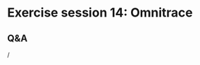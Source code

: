 # Exercise session 14: Omnitrace

<!--
Exercise assignments can be found in the [AMD exercise notes](https://hackmd.io/@sfantao/lumi-training-ams-2024),
section on [Omnitrace](https://hackmd.io/@sfantao/lumi-training-ams-2024#Omnitrace).

Exercise files can be copied from `Exercises/AMD/HPCTrainingExamples`.


## Materials

No materials available at the moment.

<!--
Temporary location of materials (for the lifetime of the training project):

-   Exercises can be copied from `/project/project_465001362/exercises/AMD/HPCTrainingExamples`
-->

<!--
Materials on the web:

-   [AMD exercise assignments and notes](https://hackmd.io/@sfantao/lumi-training-ams-2024#Omnitrace)

    [PDF backup](https://462000265.lumidata.eu/4day-20241028/files/LUMI-4day-20241028-Exercises_AMD.pdf)
    and [local web backup](exercises_AMD_hackmd.md#omnitrace).

-   Exercise files: 
    [Download as .tar.bz2](https://462000265.lumidata.eu/4day-20241028/files/LUMI-4day-20241028-Exercises_AMD.tar.bz2)
    or [download as .tar](https://462000265.lumidata.eu/4day-20241028/files/LUMI-4day-20241028-Exercises_AMD.tar)
-->

<!--
Archived materials on LUMI:

-   Exercise assignments PDF: `/appl/local/training/4day-20241028/files/LUMI-4day-20241028-Exercises_AMD.pdf`

-   Exercise files:
    `/appl/local/training/4day-20241028/files/LUMI-4day-20241028-Exercises_AMD.tar.bz2`
    or `/appl/local/training/4day-20241028/files/LUMI-4day-20241028-Exercises_AMD.tar`
-->


## Q&A

/

